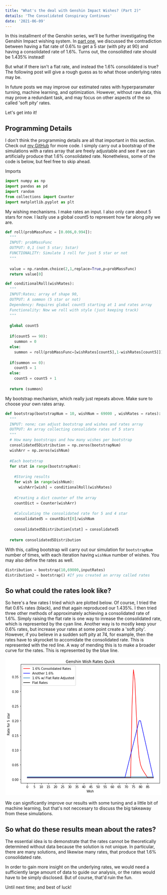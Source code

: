 ```yaml
---
title: "What's the deal with Genshin Impact Wishes? (Part 2)"
details: 'The Consolidated Conspiracy Continues'
date: '2021-06-09'
---
```


In this installment of the Genshin series, we'll be further investigating the Genshin Impact wishing system. In [part one](/blog/genshin-wishes-p1), we discussed the contradiction between having a flat rate of 0.6% to get a 5 star (with pity at 90) and having a consolidated rate of 1.6%. Turns out, the consolidted rate should be 1.435% instead!

But what if there isn't a flat rate, and instead the 1.6% consolidated is true? The following post will give a rough guess as to what those underlying rates may be.

In future posts we may improve our estimated rates with hyperparamater turning, machine learning, and optimization. However, without raw data, this may prove a redundant task, and may focus on other aspects of the so called 'soft pity' rates.

Let's get into it!

## Programming Details

I don't think the programming details are all that important in this section. Check out  <a href="https://github.com/MarcoRSousa" target="_blank">my GitHub</a> for more code. I simply carry out a bootstrap of the simulations with a rates array that are freely adjustable and see if we can artificially produce that 1.6% consolidated rate. Nonetheless, some of the code is below, but feel free to skip ahead.

Imports

```python
import numpy as np
import pandas as pd
import random
from collections import Counter
import matplotlib.pyplot as plt
```
My wishing mechanisms. I make rates an input. I also only care about 5 stars for now. I lazily use a global count5 to represent how far along pity we are.

```python
def roll(probMassFunc = [0.006,0.994]):
  """
  INPUT: probMassFunc
  OUTPUT: 0,1 (not 5 star; 5star)
  FUNCTIONALITY: Simulate 1 roll for just 5 star or not
  """

  value = np.random.choice(2,1,replace=True,p=probMassFunc)
  return value[0]
```
```python
def conditionalRoll(wishRates):
  """
  INPUT:Rates; array of shape 90,
  OUTPUT: A sommon (5 star or not)
  Dependency: Requires global count5 starting at 1 and rates array
  Functionality: Now we roll with style (just keeping track)
  """

  global count5

  if(count5 == 90):
    summon = 0
  else:
    summon = roll(probMassFunc=[wishRates[count5],1-wishRates[count5]])

  if(summon == 0):
    count5 = 1
  else:
    count5 = count5 + 1

  return (summon)
```

My bootstrap mechanism, which really just repeats above. Make sure to choose your own rates array.

```python
def bootstrap(bootstrapNum = 10, wishNum = 69000 , wishRates = rates):
  """
  INPUT: none; can adjust bootstrap and wishes and rates array
  OUTPUT: An array collecting consolidate rates of 5 stars
  """
  # How many bootstraps and how many wishes per bootstrap
  consolidated5Distribution = np.zeros(bootstrapNum)
  wishArr = np.zeros(wishNum)

  #Each bootstrap
  for stat in range(bootstrapNum):

    #Storing results
    for wish in range(wishNum):
      wishArr[wish] = conditionalRoll(wishRates)

    #Creating a dict counter of the array
    countDict = Counter(wishArr)
    
    #Calculating the consolidated rate for 5 and 4 star
    consolidated5 = countDict[0]/wishNum

    consolidated5Distribution[stat] = consolidated5

  return consolidated5Distribution

```
With this, calling bootstrap will carry out our simulation for `bootstrapNum` number of times, with each iteration having `wishNum` number of wishes. You may also define the rates as well.

```python
distribution = bootstrap(10,69000,inputRates)
distribution2 = bootstrap() #If you created an array called rates
```

## So what could the rates look like?

So here's a few rates I tried which are plotted below. Of course, I tried the flat 0.6% rates (black), and that again reproduced our 1.435%. I then tried three other methods of approximately achieving a consolidated rate of 1.6%. Simply raising the flat rate is one way to inrease the consolidated rate, which is represented by the cyan line. Another way is to mostly keep your 0.6% rates, but increase your rates at some point create a 'soft pity'. However, if you believe in a sudden soft pity at 74, for example, then the rates have to skyrocket to accomidate the consolidated rate. This is represented with the red line. A way of mending this is to make a broader curve for the rates. This is represented by the blue line.

![Non Unique Rates](interesting-rates.png)

We can significantly improve our results with some tuning and a little bit of machine learning, but that's not neccesary to discuss the big takeaway from these simulations.

## So what do these results mean about the rates?

The essential idea is to demonstrate that the rates cannot be theoretically determined without data because the solution is not unique. In particular, there are many solutions, and likewise many rates, that produce that 1.6% consolidated rate. 

In order to gain more insight on the underlying rates, we would need a sufficiently large amount of data to guide our analysis, or the rates would have to be simply disclosed. But of course, that'd ruin the fun.

Until next time; and best of luck!